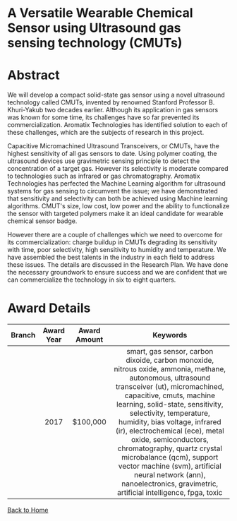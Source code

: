 
A Versatile Wearable Chemical Sensor using Ultrasound gas sensing technology (CMUTs)
====================================================================================

# Abstract


We will develop a compact solid-state gas sensor using a novel ultrasound technology called CMUTs, invented by renowned Stanford Professor B. Khuri-Yakub two decades earlier. Although its application in gas sensors was known for some time, its challenges have so far prevented its commercialization. Aromatix Technologies has identified solution to each of these challenges, which are the subjects of research in this project.

Capacitive Micromachined Ultrasound Transceivers, or CMUTs, have the highest sensitivity of all gas sensors to date. Using polymer coating, the ultrasound devices use gravimetric sensing principle to detect the concentration of a target gas. However its selectivity is moderate compared to technologies such as infrared or gas chromatography. Aromatix Technologies has perfected the Machine Learning algorithm for ultrasound systems for gas sensing to circumvent the issue; we have demonstrated that sensitivity and selectivity can both be achieved using Machine learning algorithms. CMUT's size, low cost, low power and the ability to functionalize the sensor with targeted polymers make it an ideal candidate for wearable chemical sensor badge.
 
However there are a couple of challenges which we need to overcome for its commercialization: charge buildup in CMUTs degrading its sensitivity with time, poor selectivity, high sensitivity to humidity and temperature. We have assembled the best talents in the industry in each field to address these issues. The details are discussed in the Research Plan. We have done the necessary groundwork to ensure success and we are confident that we can commercialize the technology in six to eight quarters.  

# Award Details

|Branch|Award Year|Award Amount|Keywords|
| :---: | :---: | :---: | :---: |
||2017|$100,000|smart, gas sensor, carbon dixoide, carbon monoxide, nitrous oxide, ammonia, methane, autonomous, ultrasound transceiver (ut), micromachined, capacitive, cmuts, machine learning, solid-state, sensitivity, selectivity, temperature, humidity, bias voltage, infrared (ir), electrochemical (ece), metal oxide, semiconductors, chromatography, quartz crystal microbalance (qcm), support vector machine (svm), artificial neural network (ann), nanoelectronics, gravimetric, artificial intelligence, fpga, toxic|
  
  


[Back to Home](https://github.com/chrischow/dod_sbir_awards/Reports/DJ/#1836)